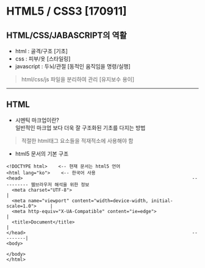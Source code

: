 # HTML5 / CSS3 [170911]
## HTML/CSS/JABASCRIPT의 역활  

* html : 골격/구조 [기초]
* css :  피부/옷 [스타일링]
* javascript : 두뇌/관절 [동적인 움직임을 명령/실행]
>html/css/js 파일을 분리하여 관리 [유지보수 용이]
  
---

## HTML
* 시멘틱 마크업이란?  
 일반적인 마크업 보다 더욱 잘 구조화된 기초를 다지는 방법  
 >적절한 html태그 요소들을 적재적소에 사용해야 함 
* html5 문서의 기본 구조  
```
<!DOCTYPE html>    <-- 현재 문서는 html5 언어     
<html lang="ko">    <-- 한국어 사용 
<head>                                                              ---------- 웹브라우저 해석을 위한 정보    
  <meta charset="UTF-8">                                                     |
  <meta name="viewport" content="width=device-width, initial-scale=1.0">     |
  <meta http-equiv="X-UA-Compatible" content="ie=edge">                      |
  <title>Document</title>                                                    |
</head>                                                             ---------| 
<body>
  
</body>
</html>
```